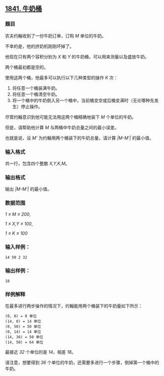 ## [1841. 牛奶桶](https://www.acwing.com/problem/content/1843/)

### 题目

农夫约翰收到了一份牛奶订单，订购 *M* 单位的牛奶。

不幸的是，他的挤奶机刚刚坏掉了。

他现在只有两个容积分别为 *X* 和 *Y* 的牛奶桶，可以用来测量以及盛放牛奶。

两个桶最初都是空的。

使用这两个桶，他最多可以执行以下几种类型的操作 *K* 次：

1. 将任意一个桶装满牛奶。
2. 将任意一个桶清空牛奶。
3. 将一个桶中的牛奶倒入另一个桶中，当前桶变空或后桶变满时（无论哪种先发生）停止操作。

尽管约翰意识到他可能无法用这两个桶精确地装下 *M* 个单位的牛奶。

但是，请帮助他计算 *M* 与两桶中牛奶总量之间的最小误差。

也就是说，设 *M’* 为约翰用两个桶装下的牛奶总量，请计算 *|M-M’|* 的最小值。

### 输入格式

共一行，包含四个整数 *X,Y,K,M*。

### 输出格式

输出 *|M-M’|* 的最小值。

### 数据范围

*1 ≤ M ≤ 200*,

*1 ≤ X,Y ≤ 100*,

*1 ≤ K ≤ 100*

### 输入样例：

```
14 50 2 32
```

### 输出样例：

```
18
```

### 样例解释

在最多进行两步操作的情况下，约翰能用两个桶装下的牛奶量如下所示：

```
(0, 0) = 0 单位
(14, 0) = 14 单位
(0, 50) = 50 单位
(0, 14) = 14 单位
(14, 36) = 50 单位
(14, 50) = 64 单位
```

最接近 *32* 个单位的是 *14*，相差 *18*。

请注意，想要得到 *36* 个单位的牛奶，还需要多进行一个步骤，倒掉第一个桶中的牛奶。
